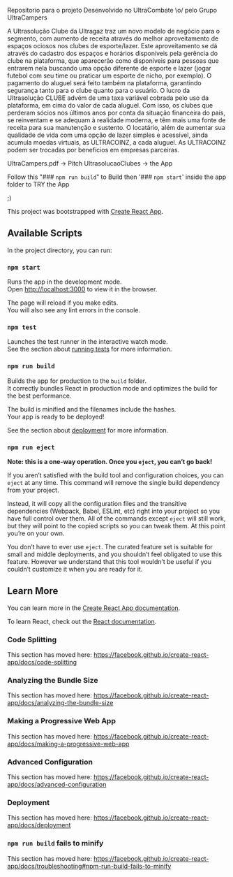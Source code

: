 

Repositorio para o projeto Desenvolvido no UltraCombate \o/ pelo Grupo UltraCampers


A Ultrasolução Clube da Ultragaz traz um novo modelo de negócio para o segmento, com aumento de receita através do melhor aproveitamento de espaços ociosos nos clubes de esporte/lazer. Este aproveitamento se dá através do cadastro dos espaços e horários disponíveis pela gerência do clube na plataforma, que aparecerão como disponíveis para pessoas que entrarem nela buscando uma opção diferente de esporte e lazer (jogar futebol com seu time ou praticar um esporte de nicho, por exemplo). O pagamento do aluguel será feito também na plataforma, garantindo segurança tanto para o clube quanto para o usuário.
O lucro da Ultrasolução CLUBE advém de uma taxa variável cobrada pelo uso da plataforma, em cima do valor de cada aluguel.
Com isso, os clubes que perderam sócios nos últimos anos por conta da situação financeira do país, se reinventam e se adequam à realidade moderna, e têm mais uma fonte de receita para sua manutenção e sustento.
O locatário, além de aumentar sua qualidade de vida com uma opção de lazer simples e acessível, ainda acumula moedas virtuais, as ULTRACOINZ, a cada aluguel. As ULTRACOINZ podem ser trocadas por benefícios em empresas parceiras.


UltraCampers.pdf -> Pitch
UltrasolucaoClubes -> the App


Follow this "### `npm run build`" to Build then '### `npm start`' inside the app folder to TRY the App

;)


This project was bootstrapped with [Create React App](https://github.com/facebook/create-react-app).

## Available Scripts

In the project directory, you can run:

### `npm start`

Runs the app in the development mode.<br>
Open [http://localhost:3000](http://localhost:3000) to view it in the browser.

The page will reload if you make edits.<br>
You will also see any lint errors in the console.

### `npm test`

Launches the test runner in the interactive watch mode.<br>
See the section about [running tests](https://facebook.github.io/create-react-app/docs/running-tests) for more information.

### `npm run build`

Builds the app for production to the `build` folder.<br>
It correctly bundles React in production mode and optimizes the build for the best performance.

The build is minified and the filenames include the hashes.<br>
Your app is ready to be deployed!

See the section about [deployment](https://facebook.github.io/create-react-app/docs/deployment) for more information.

### `npm run eject`

**Note: this is a one-way operation. Once you `eject`, you can’t go back!**

If you aren’t satisfied with the build tool and configuration choices, you can `eject` at any time. This command will remove the single build dependency from your project.

Instead, it will copy all the configuration files and the transitive dependencies (Webpack, Babel, ESLint, etc) right into your project so you have full control over them. All of the commands except `eject` will still work, but they will point to the copied scripts so you can tweak them. At this point you’re on your own.

You don’t have to ever use `eject`. The curated feature set is suitable for small and middle deployments, and you shouldn’t feel obligated to use this feature. However we understand that this tool wouldn’t be useful if you couldn’t customize it when you are ready for it.

## Learn More

You can learn more in the [Create React App documentation](https://facebook.github.io/create-react-app/docs/getting-started).

To learn React, check out the [React documentation](https://reactjs.org/).

### Code Splitting

This section has moved here: https://facebook.github.io/create-react-app/docs/code-splitting

### Analyzing the Bundle Size

This section has moved here: https://facebook.github.io/create-react-app/docs/analyzing-the-bundle-size

### Making a Progressive Web App

This section has moved here: https://facebook.github.io/create-react-app/docs/making-a-progressive-web-app

### Advanced Configuration

This section has moved here: https://facebook.github.io/create-react-app/docs/advanced-configuration

### Deployment

This section has moved here: https://facebook.github.io/create-react-app/docs/deployment

### `npm run build` fails to minify

This section has moved here: https://facebook.github.io/create-react-app/docs/troubleshooting#npm-run-build-fails-to-minify

